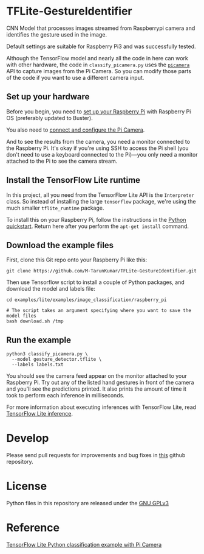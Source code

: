 # TFLite-GestureIdentifier
CNN Model that processes images streamed from Raspberrypi camera and identifies the gesture used in the image.

Default settings are suitable for Raspberry Pi3 and was successfully tested.

Although the TensorFlow model and nearly all the code in here can work with
other hardware, the code in `classify_picamera.py` uses the [`picamera`](
https://picamera.readthedocs.io/en/latest/) API to capture images from the Pi
Camera. So you can modify those parts of the code if you want to use a different
camera input.

## Set up your hardware

Before you begin, you need to [set up your Raspberry Pi](
https://projects.raspberrypi.org/en/projects/raspberry-pi-setting-up) with
Raspberry Pi OS (preferably updated to Buster).

You also need to [connect and configure the Pi Camera](
https://www.raspberrypi.org/documentation/configuration/camera.md).

And to see the results from the camera, you need a monitor connected
to the Raspberry Pi. It's okay if you're using SSH to access the Pi shell
(you don't need to use a keyboard connected to the Pi)—you only need a monitor
attached to the Pi to see the camera stream.


## Install the TensorFlow Lite runtime

In this project, all you need from the TensorFlow Lite API is the `Interpreter`
class. So instead of installing the large `tensorflow` package, we're using the
much smaller `tflite_runtime` package.

To install this on your Raspberry Pi, follow the instructions in the
[Python quickstart](https://www.tensorflow.org/lite/guide/python#install_tensorflow_lite_for_python).
Return here after you perform the `apt-get install` command.


## Download the example files

First, clone this Git repo onto your Raspberry Pi like this:

```
git clone https://github.com/M-TarunKumar/TFLite-GestureIdentifier.git
```

Then use Tensorflow script to install a couple of Python packages, and
download the model and labels file:

```
cd examples/lite/examples/image_classification/raspberry_pi

# The script takes an argument specifying where you want to save the model files
bash download.sh /tmp
```


## Run the example

```
python3 classify_picamera.py \
  --model gesture_detector.tflite \
  --labels labels.txt
```

You should see the camera feed appear on the monitor attached to your Raspberry
Pi. Try out any of the listed hand gestures in front of the camera and
you'll see the predictions printed. It also prints the amount of time it took
to perform each inference in milliseconds.

For more information about executing inferences with TensorFlow Lite, read
[TensorFlow Lite inference](https://www.tensorflow.org/lite/guide/inference).

# Develop
Please send pull requests for improvements and bug fixes in [this](https://github.com/M-TarunKumar/TFLite-GestureIdentifier) github repository.

# License
Python files in this repository are released under the [GNU GPLv3](https://choosealicense.com/licenses/gpl-3.0/) 

# Reference
[TensorFlow Lite Python classification example with Pi Camera](https://github.com/tensorflow/examples/tree/master/lite/examples/image_classification/raspberry_pi)

